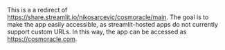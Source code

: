 This is a a redirect of https://share.streamlit.io/nikosarcevic/cosmoracle/main.
The goal is to make the app easily accessible, as streamlit-hosted apps do not currently support custom URLs.
In this way, the app can be accessed as https://cosmoracle.com.
